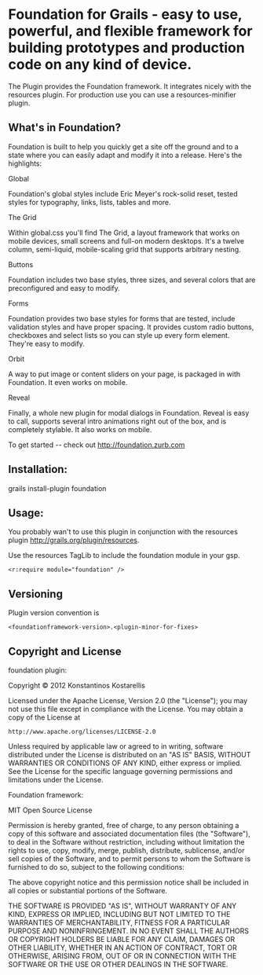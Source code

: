 Foundation for Grails - easy to use, powerful, and flexible framework for building prototypes and production code on any kind of device.
===

The Plugin provides the Foundation framework. It integrates nicely with the resources plugin. For production use you can use a resources-minifier plugin.

What's in Foundation?
---

Foundation is built to help you quickly get a site off the ground and to a state where you can easily adapt and modify it into a release. Here's the highlights:

Global

Foundation's global styles include Eric Meyer's rock-solid reset, tested styles for typography, links, lists, tables and more.

The Grid

Within global.css you'll find The Grid, a layout framework that works on mobile devices, small screens and full-on modern desktops. It's a twelve column, semi-liquid, mobile-scaling grid that supports arbitrary nesting.

Buttons

Foundation includes two base styles, three sizes, and several colors that are preconfigured and easy to modify.

Forms

Foundation provides two base styles for forms that are tested, include validation styles and have proper spacing. It provides custom radio buttons, checkboxes and select lists so you can style up every form element. They're easy to modify.

Orbit

A way to put image or content sliders on your page, is packaged in with Foundation. It even works on mobile.

Reveal

Finally, a whole new plugin for modal dialogs in Foundation. Reveal is easy to call, supports several intro animations right out of the box, and is completely stylable. It also works on mobile.

To get started -- check out http://foundation.zurb.com

Installation:
---
grails install-plugin foundation

Usage:
---
You probably wan't to use this plugin in conjunction with the resources plugin http://grails.org/plugin/resources. 

Use the resources TagLib to include the foundation module in your gsp.

	<r:require module="foundation" />

Versioning
---
Plugin version convention is 

	<foundationframework-version>.<plugin-minor-for-fixes>

Copyright and License
---

foundation plugin:

Copyright © 2012 Konstantinos Kostarellis

Licensed under the Apache License, Version 2.0 (the "License");
you may not use this file except in compliance with the License.
You may obtain a copy of the License at

    http://www.apache.org/licenses/LICENSE-2.0

Unless required by applicable law or agreed to in writing, software
distributed under the License is distributed on an "AS IS" BASIS,
WITHOUT WARRANTIES OR CONDITIONS OF ANY KIND, either express or implied.
See the License for the specific language governing permissions and
limitations under the License.

Foundation framework:

MIT Open Source License

Permission is hereby granted, free of charge, to any person obtaining a copy of this software and associated documentation files (the "Software"), to deal in the Software without restriction, including without limitation the rights to use, copy, modify, merge, publish, distribute, sublicense, and/or sell copies of the Software, and to permit persons to whom the Software is furnished to do so, subject to the following conditions:

The above copyright notice and this permission notice shall be included in all copies or substantial portions of the Software.

THE SOFTWARE IS PROVIDED "AS IS", WITHOUT WARRANTY OF ANY KIND, EXPRESS OR IMPLIED, INCLUDING BUT NOT LIMITED TO THE WARRANTIES OF MERCHANTABILITY, FITNESS FOR A PARTICULAR PURPOSE AND NONINFRINGEMENT. IN NO EVENT SHALL THE AUTHORS OR COPYRIGHT HOLDERS BE LIABLE FOR ANY CLAIM, DAMAGES OR OTHER LIABILITY, WHETHER IN AN ACTION OF CONTRACT, TORT OR OTHERWISE, ARISING FROM, OUT OF OR IN CONNECTION WITH THE SOFTWARE OR THE USE OR OTHER DEALINGS IN THE SOFTWARE.

